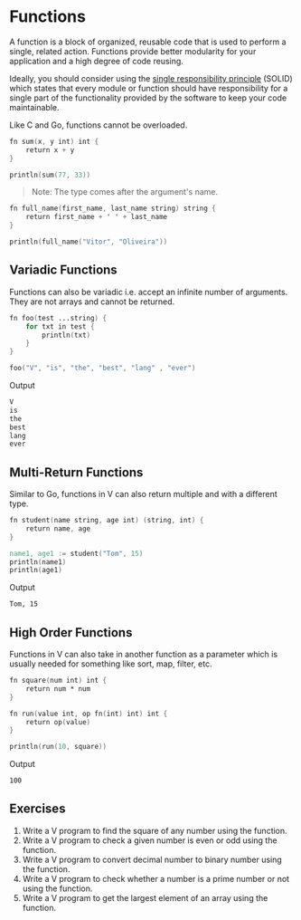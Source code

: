 # Functions

A function is a block of organized, reusable code that is used to perform a single, related action. Functions provide better modularity for your application and a high degree of code reusing.

Ideally, you should consider using the [single responsibility principle](https://en.wikipedia.org/wiki/Single_responsibility_principle) (SOLID) which states that every module or function should have responsibility for a single part of the functionality provided by the software to keep your code maintainable.

Like C and Go, functions cannot be overloaded.

```v
fn sum(x, y int) int {
    return x + y
}

println(sum(77, 33))
```

> Note: The type comes after the argument's name.

```v
fn full_name(first_name, last_name string) string {
    return first_name + ' ' + last_name
}

println(full_name("Vitor", "Oliveira"))
```

## Variadic Functions

Functions can also be variadic i.e. accept an infinite number of arguments. They are not arrays and cannot be returned.

```v
fn foo(test ...string) {
    for txt in test {
        println(txt)
    }
}

foo("V", "is", "the", "best", "lang" , "ever")
```

Output

```bash
V
is
the
best
lang
ever
```

## Multi-Return Functions

Similar to Go, functions in V can also return multiple and with a different type.

```v
fn student(name string, age int) (string, int) {
    return name, age
}

name1, age1 := student("Tom", 15)
println(name1)
println(age1)
```

Output

```bash
Tom, 15
```

## High Order Functions

Functions in V can also take in another function as a parameter which is usually needed for something like sort, map, filter, etc.

```v
fn square(num int) int {
    return num * num
}

fn run(value int, op fn(int) int) int {
    return op(value)
}

println(run(10, square))
```

Output

```bash
100
```

## Exercises

1. Write a V program to find the square of any number using the function.
2. Write a V program to check a given number is even or odd using the function.
3. Write a V program to convert decimal number to binary number using the function.
4. Write a V program to check whether a number is a prime number or not using the function.
5. Write a V program to get the largest element of an array using the function.
